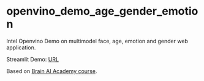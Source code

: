# openvino_demo_age_gender_emotion

Intel Openvino Demo on multimodel face, age, emotion and gender web application.

Streamlit Demo: [URL](https://openvinodemoagegenderemotion.streamlit.app/)

Based on [Brain AI Academy course](https://openvino.kr/).
